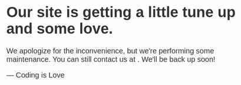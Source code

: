 <!DOCTYPE html>
<html>
<head>
<meta http-equiv="Content-type" content="text/html;charset=UTF-8">
<title>Performing Maintenance</title>
<style type="text/css">
      body { text-align: center; padding: 150px; }
      h1 { font-size: 40px; }
      body { font: 20px Helvetica, sans-serif; color: #333; }
      #article { display: block; text-align: left; width: 650px; margin: 0 auto; }
      a { color: #dc8100; text-decoration: none; }
      a:hover { color: #333; text-decoration: none; }
    </style>
</head>
<body>
<div id="article">
<h1>Our site is getting a little tune up and some love.</h1>
<div>
<p>We apologize for the inconvenience, but we're performing some maintenance. You can still contact us at <a href=""></a>. We'll be back up soon!</p>
<p>— Coding is Love</p>
</div>
</div>
</html>
